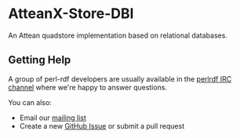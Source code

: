 AtteanX-Store-DBI
=================

An Attean quadstore implementation based on relational databases.

Getting Help
------------

A group of perl-rdf developers are usually available in the
[perlrdf IRC channel](irc://irc.perl.org/perlrdf) where we're happy to answer
questions.

You can also:

* Email our [mailing list](http://lists.perlrdf.org/listinfo/dev)
* Create a new [GitHub Issue](https://github.com/kasei/attean/issues) or submit a pull request
